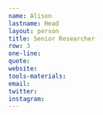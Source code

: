```yaml
---
name: Alison
lastname: Head
layout: person
title: Senior Researcher
row: 3
one-line: 
quote: 
website:
tools-materials:
email:
twitter:
instagram:
---
```

